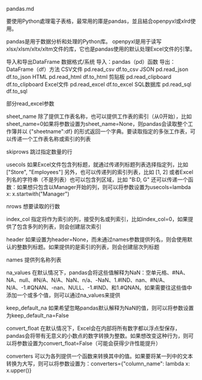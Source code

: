 pandas.md

要使用Python處理電子表格，最常用的庫是pandas，並且結合openpyxl或xlrd使用。

pandas是用于数据分析和处理的Python库。
openpyxl是用于读写xlsx/xlsm/xltx/xltm文件的库，它也是pandas使用的默认处理Excel文件的引擎。

导入和导出DataFrame
数据格式/系统       导入：pandas（pd）函数      导出：DataFrame（df）方法
CSV文件            pd.read_csv               df.to_csv
JSON              pd.read_json              df.to_json
HTML              pd.read_html              df.to_html
剪贴板             pd.read_clipboard         df.to_clipboard
Excel文件          pd.read_excel             df.to_excel
SQL数据库          pd.read_sql               df.to_sql


部分read_excel参数

sheet_name
除了提供工作表名称，也可以提供工作表的索引（从0开始），比如 sheet_name=0如果将参数设置为sheet_name=None，则pandas会读取整个工作簿并以 {"sheetname":df} 的形式返回一个字典。要读取指定的多张工作表，可以传递一个工作表名称或索引的列表

skiprows
跳过指定数量的行

usecols
如果Excel文件包含列标题，就通过传递列标题列表选择指定列，比如 ["Store", "Employees"] 另外，也可以传递列的索引列表，比如 [1, 2] 或者Excel列名的字符串（不是列表）也可以包含列区域，比如 "B:D, G" 还可以传递一个函数：如果想只包含以Manager开始的列，则可以将参数设置为usecols=lambda x: x.startwith("Manager")

nrows
想要读取的行数

index_col
指定将作为索引的列，接受列名或列索引，比如index_col=0，如果提供了包含多列的列表，则会创建层次索引

header
如果设置为header=None，而未通过names参数提供列名，则会使用默认的整数列标题。如果提供的是索引的列表，则会创建层次列标题

names
提供列名称列表

na_values
在默认情况下，pandas会将这些值解释为NaN：空单元格、#NA、NA、null、#N/A、N/A、NaN、n/a、-NaN、1.#IND、nan、#N/A、N/A、-1.#QNAN、-nan、NULL、-1.#IND、<NA>和1.#QNAN。如果需要往这些值中添加一个或多个值，则可以通过na_values来提供

keep_default_na
如果希望忽略pandas默认解释为NaN的值，则可以将参数设置为keep_default_na=False

convert_float
在默认情况下，Excel会在内部将所有数字都以浮点型保存，pandas会将带有无意义的小数点的数字转换为整数。如果想改变这种行为，则可以将参数设置为convert_float=False（可能会获得少许性能提升）

converters
可以为各列提供一个函数来转换其中的值。如果要将某一列中的文本转换为大写，则可以将参数设置为：converters={"column_name": lambda x: x.upper()}
